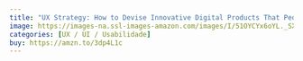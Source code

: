 ```yaml
---
title: "UX Strategy: How to Devise Innovative Digital Products That People Want"
image: https://images-na.ssl-images-amazon.com/images/I/51OYCYx6oYL._SX331_BO1,204,203,200_.jpg
categories: [UX / UI / Usabilidade]
buy: https://amzn.to/3dp4L1c
---
```

